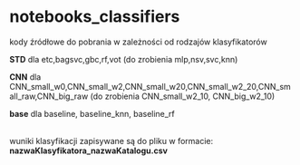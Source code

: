 # notebooks_classifiers

kody źródłowe do pobrania w zależności od rodzajów klasyfikatorów<br>

<b>STD</b> dla etc,bagsvc,gbc,rf,vot  (do zrobienia mlp,nsv,svc,knn)<br>

<b>CNN</b> dla CNN_small_w0,CNN_small_w2,CNN_small_w20,CNN_small_w2_20,CNN_small_raw,CNN_big_raw
(do zrobienia CNN_small_w2_10, CNN_big_w2_10)
<br>

<b>base</b> dla baseline, baseline_knn, baseline_rf

<br>
wuniki klasyfikacji zapisywane są do pliku w formacie:
<b> nazwaKlasyfikatora_nazwaKatalogu.csv
